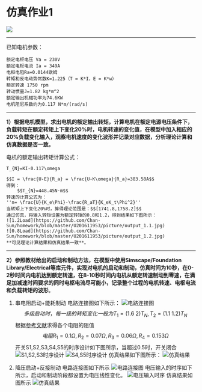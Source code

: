 ﻿# 仿真作业1
<img src="http://chart.googleapis.com/chart?cht=tx&chl= $$ x^2$$" style="border:none;">

---
已知电机参数：
    
    额定电枢电压 Va = 230V
    额定电枢电流 Ia = 349A
    电枢电阻Ra=0.0144欧姆
    转矩和反电动势常数K=1.225（T = K*I，E = K*w）
    额定转速 1750 rpm
    转动惯量J=1.82 kg*m^2
    额定输出机械功率为74.6KW
    电机阻尼系数约为0.117 N*m/(rad/s)

---
**1）根据电机模型，求出电机的额定输出转矩，计算电机在额定电源电压条件下，负载转矩在额定转矩上下变化20%时，电机转速的变化值，在模型中加入相应的20%负载变化输入，观察电机速度的变化波形并记录对应数据，分析理论计算和仿真数据是否一致。**

电机的额定输出转矩计算公式：

    T_{N}=KI-0.117\omega
    
    $$I = \frac{U-E}{R_a} = \frac{U-K\omega}{R_a}=383.58A$$
    得到：
        $$T_{N}=448.45N·m$$
    转速的计算公式为：
    ''n= \frac{U}{K_e\Phi}-\frac{R_aT}{K_eK_t\Phi^2}''
    当转矩上下变化20%时，算得理论范围是：$$[1741.8,1758.2]$$
    通过仿真，将输入转矩设置为额定转矩的0.8和1.2，得到结果如下图所示：
    ![1.2Load](https://github.com/Chan-Sun/homework/blob/master/U201611953/picture/output_1.1.jpg)
    ![0.8Load](https://github.com/Chan-Sun/homework/blob/master/U201611953/picture/output_1.2.jpg)
    **可见理论计算结果和仿真结果一致**。

---    
**2）参照教材给出的启动和制动方法，在模型中使用Simscape/Foundation Library/Electrical等库元件，实现对电机的启动和制动，仿真时间为10秒，在0-2秒时间内电机达到额定转速，在8-10秒时间内电机从额定转速制动到零速，在满足加减速时间要求的同时电枢电流尽可能小，记录整个过程的电机转速、电枢电流和负载转矩的波形**。

1. 串电阻启动+能耗制动
    电路连接图如下所示：
![电路连接图](https://github.com/Chan-Sun/homework/blob/master/U201611953/picture/connect_2.1.jpg)
$$多级启动时，每一级的转矩变化一般为 T_1 = (1.6~2)T_N,T_2=(1.1~1.2)T_N$$ 根据[参考文献](http://kns.cnki.net/KCMS/detail/detail.aspx?dbcode=CJFQ&dbname=CJFD2013&filename=DZJS201307002&uid=WEEvREcwSlJHSldRa1FhdkJkVG1CcDNaTnpUR3JqeUZwbmY0RG1jd0h0cz0=$9A4hF_YAuvQ5obgVAqNKPCYcEjKensW4IQMovwHtwkF4VYPoHbKxJw!!&v=MDA4ODhaT2R2Rnlyblc3ek1JVGZCZmJHNEg5TE1xSTlGWm9SOGVYMUx1eFlTN0RoMVQzcVRyV00xRnJDVVJMT2Y=)求得各个电阻的阻值$$电阻R_1 = 0.1\Omega,R_2=0.07\Omega,R_3=0.06\Omega,R_4=0.153\Omega$$
开关S1,S2,S3,S4,S5的时序设计如下图所示，当超过0.5时，开关闭合
![S1,S2,S3时序设计](https://github.com/Chan-Sun/homework/blob/master/U201611953/picture/set_2.1.jpg)
![S4,S5时序设计](https://github.com/Chan-Sun/homework/blob/master/U201611953/picture/set_2.2.jpg)
仿真结果如下图所示：
![仿真结果](https://github.com/Chan-Sun/homework/blob/master/U201611953/picture/output_2.2.jpg)

2. 降压启动+反接制动
电路连接图如下所示
![电路连接图](https://github.com/Chan-Sun/homework/blob/master/U201611953/picture/connector_2.2.jpg)
电压输入的时序如下所示，启动和制动阶段都设置为电压线性变化。
![电压输入时序](https://github.com/Chan-Sun/homework/blob/master/U201611953/picture/simulation_1.jpg)
仿真结果如图所示
![仿真结果](https://github.com/Chan-Sun/homework/blob/master/U201611953/picture/output_2.1.jpg)




